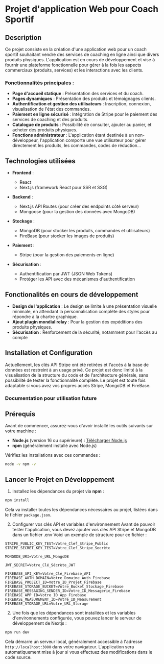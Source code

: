 # Projet d'application Web pour Coach Sportif

## Description

Ce projet consiste en la création d'une application web pour un coach sportif souhaitant vendre des services de coaching en ligne ainsi que divers produits physiques. L'application est en cours de développement et vise à fournir une plateforme fonctionnelle pour gérer à la fois les aspects commerciaux (produits, services) et les interactions avec les clients. 

### Fonctionnalités principales :
- **Page d'accueil statique** : Présentation des services et du coach.
- **Pages dynamiques** : Présentation des produits et témoignages clients.
- **Authentification et gestion des utilisateurs** : Inscription, connexion, visualisation de l'état des commandes.
- **Paiement en ligne sécurisé** : Intégration de Stripe pour le paiement des services de coaching et des produits.
- **Catalogue de produits** : Possibilité de consulter, ajouter au panier, et acheter des produits physiques.
- **Fonctions administrateur** : L'application étant destinée à un non-développeur, l'application comporte une vue utilisateur pour gérer directement les produits, les commandes, codes de réduction...

## Technologies utilisées

- **Frontend** : 
  - React
  - Next.js (framework React pour SSR et SSG)
- **Backend** : 
  - Next.js API Routes  (pour créer des endpoints côté serveur)
  - Mongoose (pour la gestion des données avec MongoDB)

- **Stockage** : 
  - MongoDB (pour stocker les produits, commandes et utilisateurs)
  - FireBase (pour stocker les images de produits)
- **Paiement** : 
  - Stripe (pour la gestion des paiements en ligne)
- **Sécurisation** : 
  - Authentification par JWT (JSON Web Tokens)
  - Protéger les API avec des mécanismes d'authentification

## Fonctionalités en cours de développement
- **Design de l'application** : Le design se limite à une présentation visuelle minimale, en attendant la personnalisation complète des styles pour répondre à la chartre graphique.
- **Ajout plugin mondial relay** :  Pour la gestion des expéditions des produits physiques.
- **Sécurisation** : Renforcement de la sécurité, notamment pour l'accès au compte

## Installation et Configuration

Actuellement, les clés API Stripe ont été retirées et l'accès à la base de données est restreint à un usage privé. Ce projet est donc limité à la visualisation de la structure du code et de l'architecture générale, sans possibilité de tester la fonctionnalité complète. Le projet est toute fois adaptable si vous avez vos propres accès Stripe, MongoDB et FireBase.


### Documentation pour utilisation future

## Prérequis

Avant de commencer, assurez-vous d'avoir installé les outils suivants sur votre machine :
- **Node.js** (version 16 ou supérieure) : [Télécharger Node.js](https://nodejs.org/)
- **npm** (généralement installé avec Node.js)

Vérifiez les installations avec ces commandes :
```bash
node -v npm -v
```

## Lancer le Projet en Développement

1. Installez les dépendances du projet via **npm** :
```bash
npm install
```

Cela va installer toutes les dépendances nécessaires au projet, listées dans le fichier `package.json`.

2. Configurer vos clés API et variables d'environnement
Avant de pouvoir tester l'application, vous devez ajouter vos clés API Stripe et MongoDB dans un fichier .env
Voici un exemple de structure pour ce fichier :
```text
STRIPE_PUBLIC_KEY_TEST=Votre_Clef_Stripe_Public
STRIPE_SECRET_KEY_TEST=Votre_Clef_Stripe_Secrète

MONGODB_URI=Votre_URL_MongoDB

JWT_SECRET=Votre_Clé_Sécrète_JWT

FIREBASE_API_KEY=Votre_Clé_Firebase_API
FIREBASE_AUTH_DOMAIN=Votre_Domaine_Auth_Firebase
FIREBASE_PROJECT_ID=Votre_ID_Projet_Firebase
FIREBASE_STORAGE_BUCKET=Votre_Bucket_Stockage_Firebase
FIREBASE_MESSAGING_SENDER_ID=Votre_ID_Messagerie_Firebase
FIREBASE_APP_ID=Votre_ID_App_Firebase
FIREBASE_MEASUREMENT_ID=Votre_ID_Measurement
FIREBASE_STORAGE_URL=Votre_URL_Storage
```

2. Une fois que les dépendances sont installées et les variables d'environnements configurée, vous pouvez lancer le serveur de développement de Nextjs :

```bash
npm run dev
```

Cela démarre un serveur local, généralement accessible à l'adresse `http://localhost:3000` dans votre navigateur. L'application sera automatiquement mise à jour si vous effectuez des modifications dans le code source.


